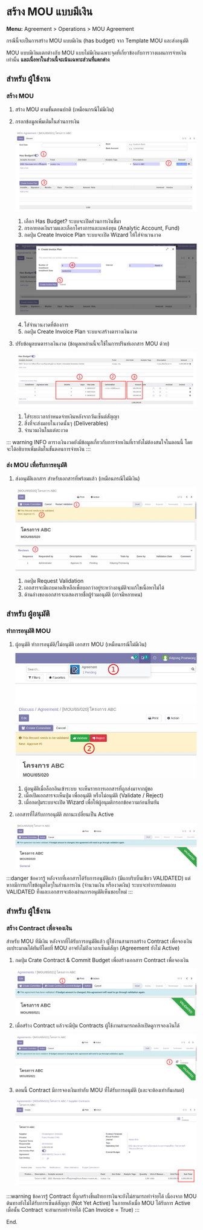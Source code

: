 # สร้าง MOU แบบมีเงิน

**Menu:** Agreement > Operations > MOU Agreement

กรณีนี้จะเป็นการสร้าง MOU แบบมีเงิน (has budget) จาก Template MOU และส่งอนุมัติ

MOU แบบมีเงินแตกต่างกับ MOU แบบไม่มีเงินเฉพาะจุดที่เกี่ยวข้องกับการวางแผนการจ่ายเงินเท่านั้น
**และเนื่อหาในส่วนนี้จะเน้นเฉพาะส่วนที่แตกต่าง**

## สำหรับ ผู้ใช้งาน

### สร้าง MOU

1. สร้าง MOU ตามขั้นตอนปกติ (เหมือนกรณีไม่มีเงิน)
2. กรอกข้อมูลเพิ่มเติมในส่วนการเงิน

   ![](./images/mou_has_budget_1.png)

   1. เลือก Has Budget? ระบบจะเปิดส่วนการเงินขึ้มา
   2. กรอกยอดเงินรวมและเลือกโครงการและแหล่งทุน (Analytic Account, Fund)
   3. กดปุ่ม Create Invoice Plan ระบบจะเปิด Wizard ให้ใส่จำนวนงวด

   ![](./images/mou_has_budget_2.png)

   4. ใส่จำนวนงวดที่ต้องการ
   5. กดปุ่ม Create Invoice Plan ระบบจะสร้างตารางเงินงวด

3. ปรับข้อมูลบนตารางเงินงวด (ข้อมูลเหล่านนี้จะใช้ในการปรินท์เอกสาร MOU ด้วย)

   ![](./images/mou_has_budget_3.png)

   1. ใส่ระยะเวลากำหนดจ่ายเงินหลังจากวันเซ็นต์สัญญา
   2. สิ่งที่จะส่งมอบในงวดนั้นๆ (Deliverables)
   3. จำนวนเงินในแต่ละงวด

::: warning INFO
ตารางเงินงวดยังมีข้อมูลเกี่ยวกับการจ่ายเงินที่เรายังไม่ต้องสนใจในตอนนี้ โดยจะได้อธิบายเพิ่มเติมในขั้นตอนการจ่ายเงิน
:::

### ส่ง MOU เพื่อรับการอนุมัติ

1. ส่งอนุมัติเอกสาร สำหรับเอกสารที่พร้อมแล้ว (เหมือนกรณีไม่มีเงิน)

   ![](./images/mou_no_budget_5.png)

   1. กดปุ่ม Request Validation
   2. เอกสารจะมีแถบคาดสีเหลือเพื่อบอกว่าอยู่ระหว่างอนุมัติจะแก้ไขเนื่อหาไม่ได้
   3. ด้านล่างของเอกสารจะแสดงรายชื่อผู้ร่วมอนุมัติ (อาจมีหลายคน)

## สำหรับ ผู้อนุมัติ

### ทำการอนุมัติ MOU

1. ผู้อนุมัติ ทำการอนุมัติ/ไม่อนุมัติ เอกสาร MOU (เหมือนกรณีไม่มีเงิน)

   ![](./images/mou_no_budget_6.png)

   1. ผู้อนุมัติเมื่อล็อกอินเข้าระบบ จะเห็นรายการเอกสารที่ถูกส่งมาจากผู้ขอ
   2. เมื่อเปิดเอกสารจะเห็นปุ่ม เพื่ออนุมัติ หรือไม่อนุมัติ (Validate / Reject)
   3. เมื่อกดปุ่มระบบจะเปิด Wizard เพื่อให้ผู้อนุมติกรอกข้อความก่อนยืนยัน

2. เอกสารที่ได้รับการอนุมัติ สถานะเปลี่ยนเป็น Active

   ![](./images/mou_no_budget_7.png)

:::danger ข้อควรรู้
หลังจากที่เอกสารได้รับการอนุมัติแล้ว (มีแถบริบบิ้นเขียว VALIDATED) แต่หากมีการแก้ไขข้อมูลใดๆในส่วนการเงิน (จำนวนเงิน หรืองวดเงิน)
ระบบจะทำการปลดแถบ VALIDATED ทิ้งและเอกสารจะต้องผ่านการอนุมัติเห็นชอบใหม่
:::

## สำหรับ ผู้ใช้งาน

### สร้าง Contract เพื่อจองเงิน

สำหรับ MOU ทีมีเงิน หลังจากที่ได้รับการอนุมัติแล้ว ผู้ใช้งานสามารถสร้าง Contract เพื่อจองเงินงบประมาณได้ทันทีโดยที่ MOU อาจยังไม่ถึงเวลาเซ็นต์สัญา (Agreement ยังไม่ Active)

1. กดปุ่ม Crate Contract & Commit Budget เพื่อสร้างเอกสาร Contract เพื่อจองเงิน

   ![](./images/mou_has_budget_4.png)

2. เมื่อสร้าง Contract แล้วจะมีปุ่ม Contracts ผู้ใช้งานสามารถคลิกเปิดดูการจองเงินได้

   ![](./images/mou_has_budget_5.png)

3. ตอนนี้ Contract มีการจองเงินเท่ากับ MOU ที่ได้รับการอนุมัติ (และจะต้องเท่ากันเสมอ)

   ![](./images/mou_has_budget_6.png)

:::warning ข้อควรรู้
Contract ที่ถูกสร้างขึ้นฝ่ายการเงินจะยังไม่สามารถทำจ่ายได้ เนื่องจาก MOU ต้นทางยังไม่ได้รับการเซ็นต์สัญญา (Not Yet Active) ในภายหลังเมื่อ MOU ได้รับการ Active เมื่อนั้น Contract จะสามารถทำจ่ายได้ (Can Invoice = True)
:::

End.
